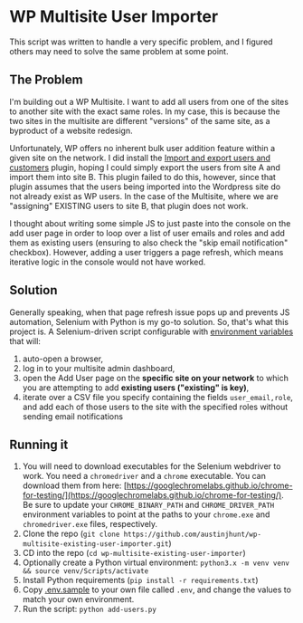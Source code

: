 # WP Multisite User Importer

This script was written to handle a very specific problem, and I figured others may need to solve the same problem at some point.

## The Problem

I'm building out a WP Multisite. I want to add all users from one of the sites to another site with the exact same roles. In my case, this is because the two sites in the multisite are different "versions" of the same site, as a byproduct of a website redesign.

Unfortunately, WP offers no inherent bulk user addition feature within a given site on the network. I did install the [Import and export users and customers](https://wordpress.org/plugins/import-users-from-csv-with-meta/) plugin, hoping I could simply export the users from site A and import them into site B. This plugin failed to do this, however, since that plugin assumes that the users being imported into the Wordpress site do not already exist as WP users. In the case of the Multisite, where we are "assigning" EXISTING users to site B, that plugin does not work.

I thought about writing some simple JS to just paste into the console on the add user page in order to loop over a list of user emails and roles and add them as existing users (ensuring to also check the "skip email notification" checkbox). However, adding a user triggers a page refresh, which means iterative logic in the console would not have worked.

## Solution

Generally speaking, when that page refresh issue pops up and prevents JS automation, Selenium with Python is my go-to solution. So, that's what this project is. A Selenium-driven script configurable with [environment variables](.env.sample) that will:

1. auto-open a browser,
2. log in to your multisite admin dashboard,
3. open the Add User page on the **specific site on your network** to which you are attempting to add **existing users ("existing" is key)**,
4. iterate over a CSV file you specify containing the fields `user_email,role`, and add each of those users to the site with the specified roles without sending email notifications

## Running it

1. You will need to download executables for the Selenium webdriver to work. You need a `chromedriver` and a `chrome` executable. You can download them from here:
   [https://googlechromelabs.github.io/chrome-for-testing/](https://googlechromelabs.github.io/chrome-for-testing/). Be sure to update your `CHROME_BINARY_PATH` and `CHROME_DRIVER_PATH` environment variables to point at the paths to your `chrome.exe` and `chromedriver.exe` files, respectively.
2. Clone the repo (`git clone https://github.com/austinjhunt/wp-multisite-existing-user-importer.git`)
3. CD into the repo (`cd wp-multisite-existing-user-importer`)
4. Optionally create a Python virtual environment: `python3.x -m venv venv && source venv/Scripts/activate`
5. Install Python requirements (`pip install -r requirements.txt`)
6. Copy [.env.sample](.env.sample) to your own file called `.env`, and change the values to match your own environment.
7. Run the script: `python add-users.py`
